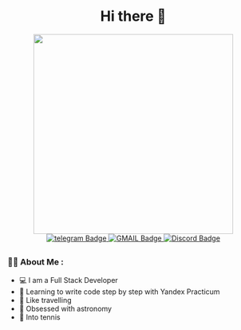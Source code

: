 <div id="header" align="center">
  <h1>Hi there 👋</h1>
  <img src="https://media.giphy.com/media/C02IVLBtctk76/giphy.gif" width="400"/>
<div id="badges">
  <a href="https://t.me/grav1211">
    <img src="https://img.shields.io/badge/Telegram-29aaec?style=for-the-badge&logo=telegram&logoColor=white" alt="telegram Badge"/>
  </a>
  <a href="mailto:gravekon@gmail.com">
    <img src="https://img.shields.io/badge/GMAIL-ea4335?style=for-the-badge&logo=GMAIL&logoColor=white" alt="GMAIL Badge"/>
  </a>
  <a href="https://discordapp.com/users/vvkonstantin">
    <img src="https://img.shields.io/badge/DISCORD-5865f2?style=for-the-badge&logo=DISCORD&logoColor=white" alt="Discord Badge"/>
  </a>
</div>
  <img src="https://komarev.com/ghpvc/?username=your-github-username&style=flat-square&color=blue" alt=""/>
  </div>

##
### :man_technologist: About Me :
- 💻 I am a Full Stack Developer
- 📖 Learning to write code step by step with Yandex Practicum
- 🛫 Like travelling
- 🔭 Obsessed with astronomy
- 🎾 Into tennis
<!--

**VVKonstantin/VVKonstantin** is a ✨ _special_ ✨ repository because its `README.md` (this file) appears on your GitHub profile.

Here are some ideas to get you started:

- 🔭 I’m currently working on ...
- 🌱 I’m currently learning ...
- 👯 I’m looking to collaborate on ...
- 🤔 I’m looking for help with ...
- 💬 Ask me about ...
- 📫 How to reach me: ...
- 😄 Pronouns: ...
- ⚡ Fun fact: ...
-->
